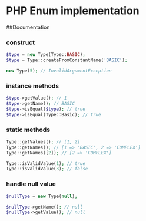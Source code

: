 PHP Enum implementation
=======================

##Documentation

### construct

```php
$type = new Type(Type::BASIC);
$type = Type::createFromConstantName('BASIC');

new Type(5); // InvalidArgumentException
```

### instance methods

```php
$type->getValue(); // 1
$type->getName(); // BASIC
$type->isEqual($type); // true
$type->isEqual(Type::Basic); // true
```

### static methods

```php
Type::getValues(); // [1, 2]
Type::getNames(); // [1 => 'BASIC', 2 => 'COMPLEX']
Type::getNames([2]); // [2 => 'COMPLEX']

Type::isValidValue(1); // true
Type::isValidValue(3); // false
```

### handle null value

```php
$nullType = new Type(null);

$nullType->getName(); // null
$nullType->getValue(); // null
```
